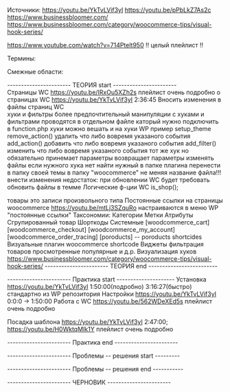 Источники:
   https://youtu.be/YkTvLVif3yI
   https://youtu.be/pPbLkZ7As2c
   https://www.businessbloomer.com/
   https://www.businessbloomer.com/category/woocommerce-tips/visual-hook-series/

   https://www.youtube.com/watch?v=714Ptelt950        !! целый плейлист !!

Термины:

Смежные области:



----------------------- ТЕОРИЯ start -----------------------  
   Страницы WC 
      https://youtu.be/IRxOu5XZh2s  плейлист очень подробно о страницах WC 
      https://youtu.be/YkTvLVif3yI     2:36:45
   Вносить изменения в файлы страниц WC      
      хуки и фильтры более предпочтительный
         манипуляции с хуками и фильтрами проводятся в отдельном файле каторый нужно подключить в function.php
         хуки можно вешать и на хуки WP
            пример setup_theme 
         remove_action() удалить что либо вовремя указаного события
         add_action()    добавить что либо вовремя указаного события
         add_filter() изменить что либо вовремя указаного события
            тот же хук но обязательно 
               принемает параметры 
               возвращает параметры
      изменять файлы если нужного хука нет
         найти нужный в папке плагина
         перенести в папку своей темы в папку "woocommerce" не меняя название файла!!!
         внести изменения
         недостаток:
            при обновлении WC будет требовать обновить файлы в темме
   Логические ф-ции WC 
      is_shop();


   товары это записи произвольного типа
   Постоянные ссылки на страницы woocommerce       https://youtu.be/mtLj3SZquRo
      настраиваются в меню WP "постоянные ссылки"
   Таксономии:
      Категории
      Метки
      Атрибуты
      Сгрупированный товар
   Шорткоды
      Системные
         [woodcommerce_cart]
         [woodcommerce_checkout]
         [woodcommerce_my_account]
         [woodcommerce_order_tracing]
         [poroducts] -- poroducts shortcides
      Визуальные
      плагин woocommerce shortcode
   Виджеты
      фильтрация товаров
      просмотренные
      популярные
      и д.р.
   Визуализация хуков   https://www.businessbloomer.com/category/woocommerce-tips/visual-hook-series/
----------------------- ТЕОРИЯ end ------------------------- 


----------------------- Практика start ---------------------
Установка      https://youtu.be/YkTvLVif3yI     1:50:00(подробно) 3:16:27(быстро)
   стандартно из WP репозитория
Настройки   https://youtu.be/YkTvLVif3yI     0:0:0 -> 1:50:00
Работа с WC       https://youtu.be/562WDeXEd5s     плейлист очень подробно


Посадка шаблона       https://youtu.be/YkTvLVif3yI     2:47:00;   https://youtu.be/H0WktqMIk1Y  плейлист очень подробно












----------------------- Практика end -----------------------



----------------------- Проблемы -- решения start ---------

----------------------- Проблемы -- решения end -----------








----------------------- ЧЕРНОВИК -----------------------








